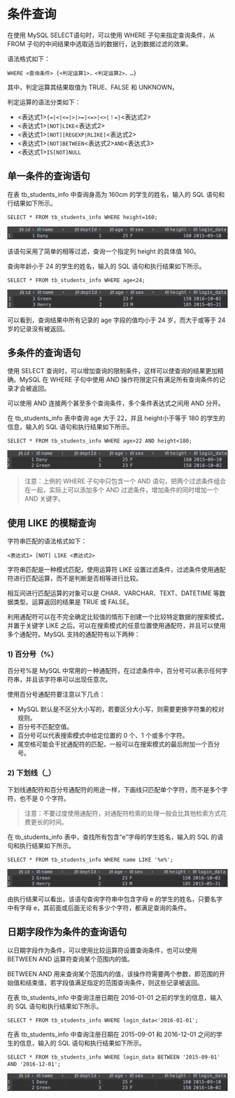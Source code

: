 # 条件查询

在使用 MySQL SELECT语句时，可以使用 WHERE 子句来指定查询条件，从 FROM 子句的中间结果中选取适当的数据行，达到数据过滤的效果。

 语法格式如下：

```text
WHERE <查询条件> {<判定运算1>，<判定运算2>，…}
```

 其中，判定运算其结果取值为 TRUE、FALSE 和 UNKNOWN。

 判定运算的语法分类如下：

*  &lt;表达式1&gt;`{=|<|<=|>|>=|<=>|<>|！=}`&lt;表达式2&gt;
*  &lt;表达式1&gt;`[NOT]LIKE`&lt;表达式2&gt;
*  &lt;表达式1&gt;`[NOT][REGEXP|RLIKE]`&lt;表达式2&gt;
*  &lt;表达式1&gt;`[NOT]BETWEEN`&lt;表达式2&gt;`AND`&lt;表达式3&gt;
*  &lt;表达式1&gt;`IS[NOT]NULL`

##  单一条件的查询语句

在表 tb\_students\_info 中查询身高为 160cm 的学生的姓名，输入的 SQL 语句和行结果如下所示。

```text
SELECT * FROM tb_students_info WHERE height=160;
```

![](../.gitbook/assets/image%20%2823%29.png)

 该语句采用了简单的相等过滤，查询一个指定列 height 的具体值 160。

 查询年龄小于 24 的学生的姓名，输入的 SQL 语句和执行结果如下所示。

```text
SELECT * FROM tb_students_info WHERE age<24;
```

![](../.gitbook/assets/image%20%28119%29.png)

 可以看到，查询结果中所有记录的 age 字段的值均小于 24 岁，而大于或等于 24 岁的记录没有被返回。

##  多条件的查询语句

 使用 SELECT 查询时，可以增加查询的限制条件，这样可以使查询的结果更加精确。MySQL 在 WHERE 子句中使用 AND 操作符限定只有满足所有查询条件的记录才会被返回。

 可以使用 AND 连接两个甚至多个查询条件，多个条件表达式之间用 AND 分开。

 在 tb\_students\_info 表中查询 age 大于 22，并且 height小于等于 180 的学生的信息，输入的 SQL 语句和执行结果如下所示。

```text
SELECT * FROM tb_students_info WHERE age>22 AND height<180;
```

![](../.gitbook/assets/image%20%2869%29.png)

> 注意：上例的 WHERE 子句中只包含一个 AND 语句，把两个过滤条件组合在一起，实际上可以添加多个 AND 过滤条件，增加条件的同时增加一个 AND 关键字。

##  使用 LIKE 的模糊查询

 字符串匹配的语法格式如下：

```text
<表达式1> [NOT] LIKE <表达式2>
```

字符串匹配是一种模式匹配，使用运算符 LIKE 设置过滤条件，过滤条件使用通配符进行匹配运算，而不是判断是否相等进行比较。

相互间进行匹配运算的对象可以是 CHAR、VARCHAR、TEXT、DATETIME 等数据类型。运算返回的结果是 TRUE 或 FALSE。

利用通配符可以在不完全确定比较值的情形下创建一个比较特定数据的搜索模式，并置于关键字 LIKE 之后。可以在搜索模式的任意位置使用通配符，并且可以使用多个通配符。MySQL 支持的通配符有以下两种：

###  1\) 百分号（%）

 百分号%是 MySQL 中常用的一种通配符，在过滤条件中，百分号可以表示任何字符串，并且该字符串可以出现任意次。

 使用百分号通配符要注意以下几点：

*  MySQL 默认是不区分大小写的，若要区分大小写，则需要更换字符集的校对规则。
*  百分号不匹配空值。
*  百分号可以代表搜索模式中给定位置的 0 个、1 个或多个字符。
*  尾空格可能会干扰通配符的匹配，一般可以在搜索模式的最后附加一个百分号。

###  2\) 下划线（\_）

 下划线通配符和百分号通配符的用途一样，下画线只匹配单个字符，而不是多个字符，也不是 0 个字符。

> 注意：不要过度使用通配符，对通配符检索的处理一般会比其他检索方式花费更长的时间。

 在 tb\_students\_info 表中，查找所有包含“e”字母的学生姓名，输入的 SQL 的语句和执行结果如下所示。

```text
SELECT * FROM tb_students_info WHERE name LIKE '%e%';
```

![](../.gitbook/assets/image%20%2811%29.png)

 由执行结果可以看出，该语句查询字符串中包含字母 e 的学生的姓名，只要名字中有字母 e，其前面或后面无论有多少个字符，都满足查询的条件。

## 日期字段作为条件的查询语句

以日期字段作为条件，可以使用比较运算符设置查询条件，也可以使用 BETWEEN AND 运算符查询某个范围内的值。

BETWEEN AND 用来查询某个范围内的值，该操作符需要两个参数，即范围的开始值和结束值，若字段值满足指定的范围查询条件，则这些记录被返回。

在表 tb\_students\_info 中查询注册日期在 2016-01-01 之前的学生的信息，输入的 SQL 语句和执行结果如下所示。

```text
SELECT * FROM tb_students_info WHERE login_data<'2016-01-01';
```

在表 tb\_students\_info 中查询注册日期在 2015-09-01 和 2016-12-01 之间的学生的信息，输入的 SQL 语句和执行结果如下所示。

```text
SELECT * FROM tb_students_info WHERE login_data BETWEEN '2015-09-01' AND '2016-12-01';
```

![](../.gitbook/assets/image%20%28103%29.png)

